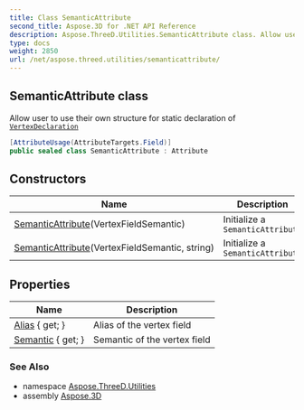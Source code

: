 ```yaml
---
title: Class SemanticAttribute
second_title: Aspose.3D for .NET API Reference
description: Aspose.ThreeD.Utilities.SemanticAttribute class. Allow user to use their own structure for static declaration of VertexDeclaration
type: docs
weight: 2850
url: /net/aspose.threed.utilities/semanticattribute/
---
```

## SemanticAttribute class

Allow user to use their own structure for static declaration of [`VertexDeclaration`](../vertexdeclaration/)

```csharp
[AttributeUsage(AttributeTargets.Field)]
public sealed class SemanticAttribute : Attribute
```

## Constructors

| Name | Description |
| --- | --- |
| [SemanticAttribute](semanticattribute/#constructor)(VertexFieldSemantic) | Initialize a `SemanticAttribute` |
| [SemanticAttribute](semanticattribute/#constructor_1)(VertexFieldSemantic, string) | Initialize a `SemanticAttribute` |

## Properties

| Name | Description |
| --- | --- |
| [Alias](../../aspose.threed.utilities/semanticattribute/alias/) { get; } | Alias of the vertex field |
| [Semantic](../../aspose.threed.utilities/semanticattribute/semantic/) { get; } | Semantic of the vertex field |

### See Also

* namespace [Aspose.ThreeD.Utilities](../../aspose.threed.utilities/)
* assembly [Aspose.3D](../../)


